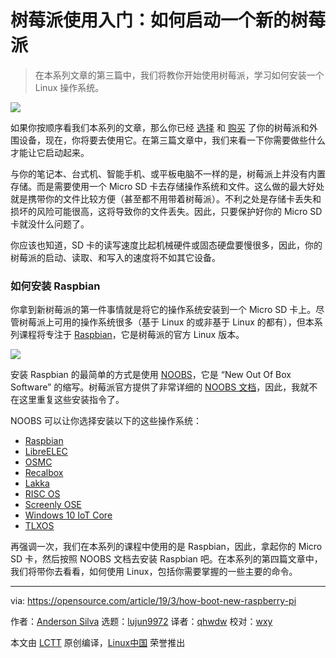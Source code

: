 [#]: collector: (lujun9972)
[#]: translator: (qhwdw)
[#]: reviewer: (wxy)
[#]: publisher: ( )
[#]: url: ( )
[#]: subject: (How to boot up a new Raspberry Pi)
[#]: via: (https://opensource.com/article/19/3/how-boot-new-raspberry-pi)
[#]: author: (Anderson Silva https://opensource.com/users/ansilva)

树莓派使用入门：如何启动一个新的树莓派
======
> 在本系列文章的第三篇中，我们将教你开始使用树莓派，学习如何安装一个 Linux 操作系统。

![](https://opensource.com/sites/default/files/styles/image-full-size/public/lead-images/programming_code_keyboard_orange_hands.png?itok=G6tJ_64Y)

如果你按顺序看我们本系列的文章，那么你已经 [选择][1] 和 [购买][2] 了你的树莓派和外围设备，现在，你将要去使用它。在第三篇文章中，我们来看一下你需要做些什么才能让它启动起来。

与你的笔记本、台式机、智能手机、或平板电脑不一样的是，树莓派上并没有内置存储。而是需要使用一个 Micro SD 卡去存储操作系统和文件。这么做的最大好处就是携带你的文件比较方便（甚至都不用带着树莓派）。不利之处是存储卡丢失和损坏的风险可能很高，这将导致你的文件丢失。因此，只要保护好你的 Micro SD 卡就没什么问题了。

你应该也知道，SD 卡的读写速度比起机械硬件或固态硬盘要慢很多，因此，你的树莓派的启动、读取、和写入的速度将不如其它设备。

### 如何安装 Raspbian

你拿到新树莓派的第一件事情就是将它的操作系统安装到一个 Micro SD 卡上。尽管树莓派上可用的操作系统很多（基于 Linux 的或非基于 Linux 的都有），但本系列课程将专注于 [Raspbian][3]，它是树莓派的官方 Linux 版本。

![](https://opensource.com/sites/default/files/uploads/raspbian.png)

安装 Raspbian 的最简单的方式是使用 [NOOBS][4]，它是 “New Out Of Box Software” 的缩写。树莓派官方提供了非常详细的 [NOOBS 文档][5]，因此，我就不在这里重复这些安装指令了。

NOOBS 可以让你选择安装以下的这些操作系统：

+ [Raspbian][6]
+ [LibreELEC][7]
+ [OSMC][8]
+ [Recalbox][9]
+ [Lakka][10]
+ [RISC OS][11]
+ [Screenly OSE][12]
+ [Windows 10 IoT Core][13]
+ [TLXOS][14]

再强调一次，我们在本系列的课程中使用的是 Raspbian，因此，拿起你的 Micro SD 卡，然后按照 NOOBS 文档去安装 Raspbian 吧。在本系列的第四篇文章中，我们将带你去看看，如何使用 Linux，包括你需要掌握的一些主要的命令。

--------------------------------------------------------------------------------

via: https://opensource.com/article/19/3/how-boot-new-raspberry-pi

作者：[Anderson Silva][a]
选题：[lujun9972][b]
译者：[qhwdw](https://github.com/qhwdw)
校对：[wxy](https://github.com/wxy)

本文由 [LCTT](https://github.com/LCTT/TranslateProject) 原创编译，[Linux中国](https://linux.cn/) 荣誉推出

[a]: https://opensource.com/users/ansilva
[b]: https://github.com/lujun9972
[1]: https://linux.cn/article-10611-1.html
[2]: https://linux.cn/article-10615-1.html
[3]: https://www.raspbian.org/RaspbianFAQ
[4]: https://www.raspberrypi.org/downloads/noobs/
[5]: https://www.raspberrypi.org/documentation/installation/noobs.md
[6]: https://www.raspbian.org/RaspbianFAQ
[7]: https://libreelec.tv/
[8]: https://osmc.tv/
[9]: https://www.recalbox.com/
[10]: http://www.lakka.tv/
[11]: https://www.riscosopen.org/wiki/documentation/show/Welcome%20to%20RISC%20OS%20Pi
[12]: https://www.screenly.io/ose/
[13]: https://developer.microsoft.com/en-us/windows/iot
[14]: https://thinlinx.com/
